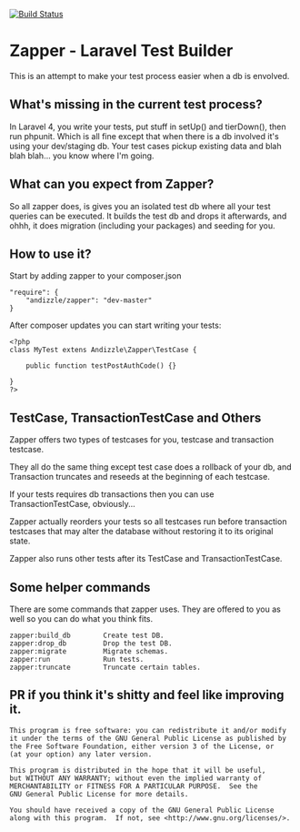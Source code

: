 [![Build Status](https://travis-ci.org/andizzle/Zapper.png?branch=master)](https://travis-ci.org/andizzle/Zapper)

Zapper - Laravel Test Builder
=============================

This is an attempt to make your test process easier when a db is envolved.

What's missing in the current test process?
---------------------------------------
In Laravel 4, you write your tests, put stuff in setUp() and tierDown(), then run phpunit. Which is all fine except that when there is a db involved it's using your dev/staging db. Your test cases pickup existing data and blah blah blah... you know where I'm going.

What can you expect from Zapper?
--------------------------------
So all zapper does, is gives you an isolated test db where all your test queries can be executed. It builds the test db and drops it afterwards, and ohhh, it does migration (including your packages) and seeding for you.

How to use it?
--------------
Start by adding zapper to your composer.json

    "require": {
        "andizzle/zapper": "dev-master"
    }

After composer updates you can start writing your tests:

    <?php
    class MyTest extens Andizzle\Zapper\TestCase {
    
        public function testPostAuthCode() {}
    
    }
    ?>
    
TestCase, TransactionTestCase and Others
-------------------------------------------
Zapper offers two types of testcases for you, testcase and transaction testcase.

They all do the same thing except test case does a rollback of your db, and Transaction truncates and reseeds at the beginning of each testcase.

If your tests requires db transactions then you can use TransactionTestCase, obviously...

Zapper actually reorders your tests so all testcases run before transaction testcases that may alter the database without restoring it to its original state.

Zapper also runs other tests after its TestCase and TransactionTestCase.

Some helper commands
--------------------
There are some commands that zapper uses. They are offered to you as well so you can do what you think fits.

    zapper:build_db        Create test DB.
    zapper:drop_db         Drop the test DB.
    zapper:migrate         Migrate schemas.
    zapper:run             Run tests.
    zapper:truncate        Truncate certain tables.
    
PR if you think it's shitty and feel like improving it.
-------------------------------------------------------


    This program is free software: you can redistribute it and/or modify
    it under the terms of the GNU General Public License as published by
    the Free Software Foundation, either version 3 of the License, or
    (at your option) any later version.

    This program is distributed in the hope that it will be useful,
    but WITHOUT ANY WARRANTY; without even the implied warranty of
    MERCHANTABILITY or FITNESS FOR A PARTICULAR PURPOSE.  See the
    GNU General Public License for more details.

    You should have received a copy of the GNU General Public License
    along with this program.  If not, see <http://www.gnu.org/licenses/>.
